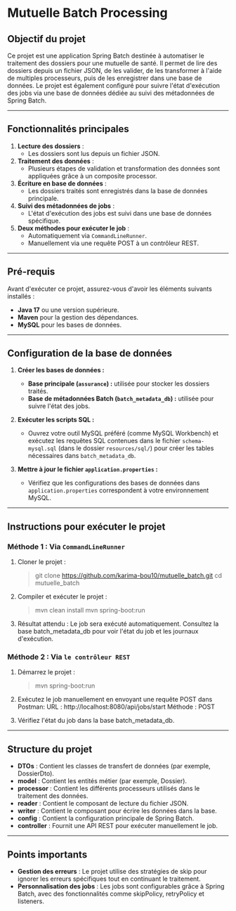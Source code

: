 # Mutuelle Batch Processing

## Objectif du projet

Ce projet est une application Spring Batch destinée à automatiser le traitement des dossiers pour une mutuelle de santé. Il permet de lire des dossiers depuis un fichier JSON, de les valider, de les transformer à l'aide de multiples processeurs, puis de les enregistrer dans une base de données. Le projet est également configuré pour suivre l'état d'exécution des jobs via une base de données dédiée au suivi des métadonnées de Spring Batch.

---

## Fonctionnalités principales

1. **Lecture des dossiers** :
   - Les dossiers sont lus depuis un fichier JSON.
2. **Traitement des données** :
   - Plusieurs étapes de validation et transformation des données sont appliquées grâce à un composite processor.
3. **Écriture en base de données** :
   - Les dossiers traités sont enregistrés dans la base de données principale.
4. **Suivi des métadonnées de jobs** :
   - L'état d'exécution des jobs est suivi dans une base de données spécifique.
5. **Deux méthodes pour exécuter le job** :
   - Automatiquement via `CommandLineRunner`.
   - Manuellement via une requête POST à un contrôleur REST.

---

## Pré-requis

Avant d'exécuter ce projet, assurez-vous d'avoir les éléments suivants installés :

- **Java 17** ou une version supérieure.
- **Maven** pour la gestion des dépendances.
- **MySQL** pour les bases de données.

---

## Configuration de la base de données

1. **Créer les bases de données :**
   - **Base principale (`assurance`) :** utilisée pour stocker les dossiers traités.
   - **Base de métadonnées Batch (`batch_metadata_db`) :** utilisée pour suivre l'état des jobs.

2. **Exécuter les scripts SQL :**
   - Ouvrez votre outil MySQL préféré (comme MySQL Workbench) et exécutez les requêtes SQL contenues dans le fichier `schema-mysql.sql` (dans le dossier `resources/sql/`) pour créer les tables nécessaires dans `batch_metadata_db`.

3. **Mettre à jour le fichier `application.properties` :**
   - Vérifiez que les configurations des bases de données dans `application.properties` correspondent à votre environnement MySQL.

---

## Instructions pour exécuter le projet

### Méthode 1 : Via `CommandLineRunner`

1. Cloner le projet :
   > git clone https://github.com/karima-bou10/mutuelle_batch.git
   > cd mutuelle_batch
   
3. Compiler et exécuter le projet :
   > mvn clean install
   > mvn spring-boot:run
   
5. Résultat attendu :
   Le job sera exécuté automatiquement.
   Consultez la base batch_metadata_db pour voir l'état du job et les journaux d'exécution.

### Méthode 2 : Via `le contrôleur REST`

1. Démarrez le projet :
   > mvn spring-boot:run
   
2. Exécutez le job manuellement en envoyant une requête POST dans Postman:
   URL : http://localhost:8080/api/jobs/start
   Méthode : POST
   
3. Vérifiez l'état du job dans la base batch_metadata_db.

---

## Structure du projet

- **DTOs** : Contient les classes de transfert de données (par exemple, DossierDto).
- **model** : Contient les entités métier (par exemple, Dossier).
- **processor** : Contient les différents processeurs utilisés dans le traitement des données.
- **reader** : Contient le composant de lecture du fichier JSON.
- **writer** : Contient le composant pour écrire les données dans la base.
- **config** : Contient la configuration principale de Spring Batch.
- **controller** : Fournit une API REST pour exécuter manuellement le job.

---

## Points importants

- **Gestion des erreurs** : Le projet utilise des stratégies de skip pour ignorer les erreurs spécifiques tout en continuant le traitement.
- **Personnalisation des jobs** : Les jobs sont configurables grâce à Spring Batch, avec des fonctionnalités comme skipPolicy, retryPolicy et listeners.





